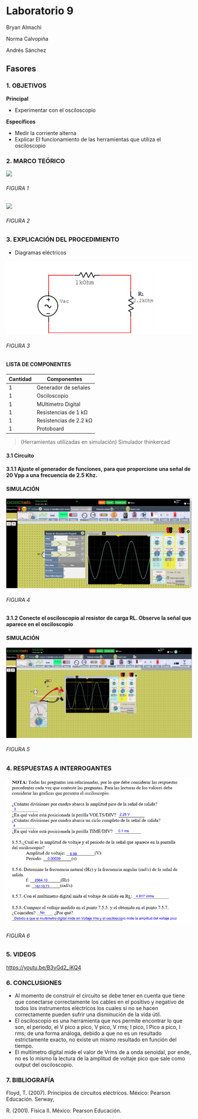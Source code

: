 # Laboratorio 9

Bryan Almachi

Norma Calvopiña

Andrés Sánchez

## Fasores
### 1.	OBJETIVOS



**Principal**

 - Experimentar con el osciloscopio
 
**Específicos**

- Medir la corriente alterna
- Explicar El funcionamiento de las herramientas que utiliza el osciloscopio


### 2.	MARCO TEÓRICO


![](https://unicrom.com/wp-content/uploads/valor-rms-pico-promedio.png) 

###### _FIGURA 1_

![](http://upload.wikimedia.org/wikipedia/commons/5/54/Osciloscopio.png) 

###### _FIGURA 2_



 
### 3.	EXPLICACIÓN DEL PROCEDIMIENTO

- Diagramas eléctricos

![](https://github.com/SanchezMaiAndresSebastian/Laboratorio-8-2022/blob/main/Fotos/1.png)
###### _FIGURA 3_



####	LISTA DE COMPONENTES

| Cantidad | Componentes | 
| -------- | ----------- | 
| 1 | Generador de señales | 
| 1 | Osciloscopio |
| 1 | MUltimetro Digital |
| 1 | Resistencias de 1 kΩ |
| 1 | Resistencias de 2.2 kΩ |
| 1 | Protoboard |
 
> (Herramientas utilizadas en simulación) 
> Simulador thinkercad

#### 3.1 Circuito 

#### 3.1.1 Ajuste el generador de funciones, para que proporcione una señal de 20 Vpp a una frecuencia de 2.5 Khz.

#### SIMULACIÓN
![](https://github.com/SanchezMaiAndresSebastian/Laboratorio-8-2022/blob/main/Fotos/2.png)
###### _FIGURA 4_


#### 3.1.2 Conecte el osciloscopio al resistor de carga RL. Observe la señal que aparece en el osciloscopio

#### SIMULACIÓN

![](https://github.com/SanchezMaiAndresSebastian/Laboratorio-8-2022/blob/main/Fotos/3.png)
###### _FIGURA 5_



 
### 4.	RESPUESTAS A INTERROGANTES

![](https://github.com/SanchezMaiAndresSebastian/Laboratorio-8-2022/blob/main/Fotos/4.png)
###### _FIGURA 6_


### 5. VIDEOS

https://youtu.be/B3vGd2_jKQ4

### 6.	CONCLUSIONES

- Al momento de construir el circuito se debe tener en cuenta que tiene que conectarse correctamente los cables en el positivo y negativo de todos los instrumentos eléctricos los cuales si no se hacen correctamente pueden sufrir una disminución de la vida útil.
 - El osciloscopio es una herramienta que nos permite encontrar lo que son, el periodo, el V pico a pico, V pico, V rms; I pico, I Pico a pico, I rms; de una forma análoga, debido a que no es un resultado estrictamente exacto, no existe un mismo resultado en función del tiempo.
 - El multímetro digital mide el valor de Vrms de a onda senoidal, por ende, no es lo mismo la lectura de la amplitud de voltaje pico que sale como output del osciloscopio.


### 7.	BIBLIOGRAFÍA

Floyd, T. (2007). Principios de circuitos eléctricos. México: Pearson Educación. Serway,

R. (2001). Física II. México: Pearson Educación.
